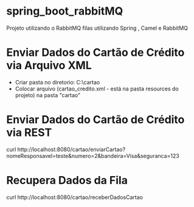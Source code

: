 # spring_boot_rabbitMQ
Projeto utilizando o RabbitMQ filas utilizando Spring , Camel e RabbitMQ

# Enviar Dados do Cartão de Crédito via Arquivo XML
 - Criar pasta no diretorio: C:\cartao
 - Colocar arquivo (cartao_credito.xml - está na pasta resources do projeto) na pasta "cartao"
 
# Enviar Dados do Cartão de Crédito via REST
curl http://localhost:8080/cartao/enviarCartao?nomeResponsavel=teste&numero=2&bandeira=Visa&seguranca=123

# Recupera Dados da Fila
curl http://localhost:8080/cartao/receberDadosCartao
